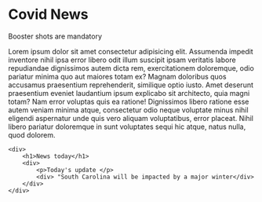 <!DOCTYPE html>
<html lang="en">
<head>
    <meta charset="UTF-8">
    <meta http-equiv="X-UA-Compatible" content="IE=edge">
    <meta name="viewport" content="width=device-width, initial-scale=1.0">
    <title>Document</title>
</head>
<body>
    <div>
        <h1>Covid News</h1>
        <div>
            <p>Booster shots are mandatory</p>
            <div>Lorem ipsum dolor sit amet consectetur adipisicing elit. Assumenda impedit inventore nihil ipsa error libero odit illum suscipit ipsam veritatis labore repudiandae dignissimos autem dicta rem, exercitationem doloremque, odio pariatur minima quo aut maiores totam ex? Magnam doloribus quos accusamus praesentium reprehenderit, similique optio iusto. Amet deserunt praesentium eveniet laudantium ipsum explicabo sit architecto, quia magni totam? Nam error voluptas quis ea ratione! Dignissimos libero ratione esse autem veniam minima atque, consectetur odio neque voluptate minus nihil eligendi aspernatur unde quis vero aliquam voluptatibus, error placeat. Nihil libero pariatur doloremque in sunt voluptates sequi hic atque, natus nulla, quod dolorem.</div>
        </div>
    </div>

    <div>
        <h1>News today</h1>
        <div>
            <p>Today's update </p>
            <div> "South Carolina will be impacted by a major winter</div>
        </div>
    </div>
</body>
</html>